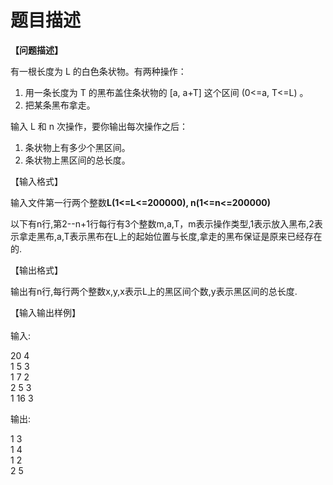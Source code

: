 # 题目描述


<p>
<b>【问题描述】</b> 
</p>
<p>
有一根长度为 L 的白色条状物。有两种操作：
</p>
<ol>
<li>
用一条长度为 T 的黑布盖住条状物的 [a, a+T] 这个区间 (0&lt;=a, T&lt;=L) 。
</li>
<li>
把某条黑布拿走。
</li>
</ol>
<p>
输入 L 和 n 次操作，要你输出每次操作之后：
</p>
<ol>
<li>
条状物上有多少个黑区间。
</li>
<li>
条状物上黑区间的总长度。
</li>
</ol>
<p>
【输入格式】
</p>
<p>
输入文件第一行两个整数<b>L(1&lt;=L&lt;=200000), n(1&lt;=n&lt;=200000)</b> 
</p>
<p>
以下有n行,第2--n+1行每行有3个整数m,a,T，m表示操作类型,1表示放入黑布,2表示拿走黑布,a,T表示黑布在L上的起始位置与长度,拿走的黑布保证是原来已经存在的.
</p>
<p align="left">
【输出格式】
</p>
<p>
输出有n行,每行两个整数x,y,x表示L上的黑区间个数,y表示黑区间的总长度.
</p>
<p>
【输入输出样例】<br/>
 <b><br/>
</b>输入:
</p>
<p>
20 4 <br/>
1 5 3 <br/>
1 7 2 <br/>
2 5 3 <br/>
1 16 3
</p>
<p>
输出:
</p>
<p>
1 3<br/>
1 4<br/>
1 2<br/>
2 5
</p>
